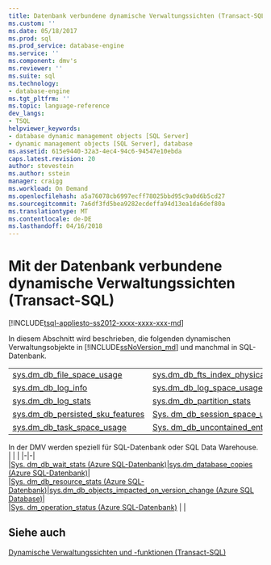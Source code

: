 ```yaml
---
title: Datenbank verbundene dynamische Verwaltungssichten (Transact-SQL) | Microsoft Docs
ms.custom: ''
ms.date: 05/18/2017
ms.prod: sql
ms.prod_service: database-engine
ms.service: ''
ms.component: dmv's
ms.reviewer: ''
ms.suite: sql
ms.technology:
- database-engine
ms.tgt_pltfrm: ''
ms.topic: language-reference
dev_langs:
- TSQL
helpviewer_keywords:
- database dynamic management objects [SQL Server]
- dynamic management objects [SQL Server], database
ms.assetid: 615e9440-32a3-4ec4-94c6-94547e10ebda
caps.latest.revision: 20
author: stevestein
ms.author: sstein
manager: craigg
ms.workload: On Demand
ms.openlocfilehash: a5a76078cb6997ecff78025bbd95c9a0d6b5cd27
ms.sourcegitcommit: 7a6df3fd5bea9282ecdeffa94d13ea1da6def80a
ms.translationtype: MT
ms.contentlocale: de-DE
ms.lasthandoff: 04/16/2018
---
```

# <a name="database-related-dynamic-management-views-transact-sql"></a>Mit der Datenbank verbundene dynamische Verwaltungssichten (Transact-SQL)
[!INCLUDE[tsql-appliesto-ss2012-xxxx-xxxx-xxx-md](../../includes/tsql-appliesto-ss2012-xxxx-xxxx-xxx-md.md)]

  In diesem Abschnitt wird beschrieben, die folgenden dynamischen Verwaltungsobjekte in [!INCLUDE[ssNoVersion_md](../../includes/ssnoversion-md.md)] und manchmal in SQL-Datenbank.  
  
|||  
|-|-|  
|[sys.dm_db_file_space_usage ](../../relational-databases/system-dynamic-management-views/sys-dm-db-file-space-usage-transact-sql.md)|[sys.dm_db_fts_index_physical_stats ](../../relational-databases/system-dynamic-management-views/sys-dm-db-fts-index-physical-stats-transact-sql.md)|  
|[sys.dm_db_log_info](../../relational-databases/system-dynamic-management-views/sys-dm-db-log-info-transact-sql.md) |[sys.dm_db_log_space_usage](../../relational-databases/system-dynamic-management-views/sys-dm-db-log-space-usage-transact-sql.md) |  
|[sys.dm_db_log_stats](../../relational-databases/system-dynamic-management-views/sys-dm-db-log-stats-transact-sql.md) |[sys.dm_db_partition_stats ](../../relational-databases/system-dynamic-management-views/sys-dm-db-partition-stats-transact-sql.md)|
|[sys.dm_db_persisted_sku_features ](../../relational-databases/system-dynamic-management-views/sys-dm-db-persisted-sku-features-transact-sql.md)|[Sys. dm_db_session_space_usage ](../../relational-databases/system-dynamic-management-views/sys-dm-db-session-space-usage-transact-sql.md)|
|[sys.dm_db_task_space_usage ](../../relational-databases/system-dynamic-management-views/sys-dm-db-task-space-usage-transact-sql.md)|[Sys. dm_db_uncontained_entities ](../../relational-databases/system-dynamic-management-views/sys-dm-db-uncontained-entities-transact-sql.md)|

In der DMV werden speziell für SQL-Datenbank oder SQL Data Warehouse.   
| | | 
|-|-|  
|[Sys. dm_db_wait_stats &#40;Azure SQL-Datenbank&#41;](../../relational-databases/system-dynamic-management-views/sys-dm-db-wait-stats-azure-sql-database.md)|[sys.dm_database_copies &#40;Azure SQL-Datenbank&#41;](../../relational-databases/system-dynamic-management-views/sys-dm-database-copies-azure-sql-database.md)|  
|[Sys. dm_db_resource_stats &#40;Azure SQL-Datenbank&#41;](../../relational-databases/system-dynamic-management-views/sys-dm-db-resource-stats-azure-sql-database.md)|[sys.dm_db_objects_impacted_on_version_change &#40;Azure SQL Database&#41;](../../relational-databases/system-dynamic-management-views/sys-dm-db-objects-impacted-on-version-change-azure-sql-database.md)|  
|[Sys. dm_operation_status &#40;Azure SQL-Datenbank&#41;](../../relational-databases/system-dynamic-management-views/sys-dm-operation-status-azure-sql-database.md) | |
  
## <a name="see-also"></a>Siehe auch  
 [Dynamische Verwaltungssichten und -funktionen &#40;Transact-SQL&#41;](~/relational-databases/system-dynamic-management-views/system-dynamic-management-views.md)  
   
  

